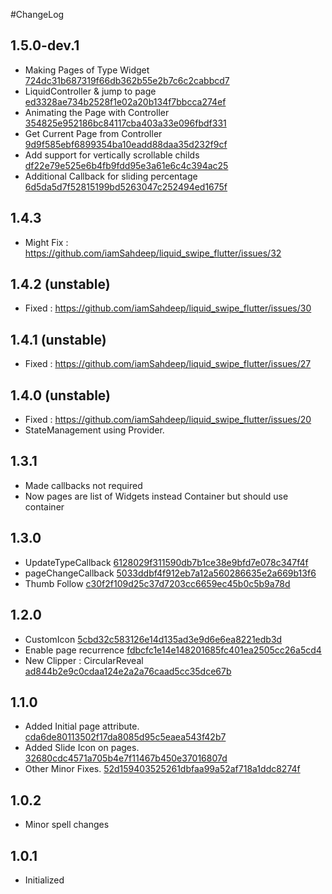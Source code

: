 #ChangeLog

## 1.5.0-dev.1
* Making Pages of Type Widget [724dc31b687319f66db362b55e2b7c6c2cabbcd7](https://github.com/iamSahdeep/liquid_swipe_flutter/commit/724dc31b687319f66db362b55e2b7c6c2cabbcd7)
* LiquidController & jump to page
  [ed3328ae734b2528f1e02a20b134f7bbcca274ef](https://github.com/iamSahdeep/liquid_swipe_flutter/commit/ed3328ae734b2528f1e02a20b134f7bbcca274ef)
* Animating the Page with Controller
  [354825e952186bc84117cba403a33e096fbdf331](https://github.com/iamSahdeep/liquid_swipe_flutter/commit/354825e952186bc84117cba403a33e096fbdf331)
* Get Current Page from Controller [9d9f585ebf6899354ba10eadd88daa35d232f9cf](https://github.com/iamSahdeep/liquid_swipe_flutter/commit/9d9f585ebf6899354ba10eadd88daa35d232f9cf)
* Add support for vertically scrollable childs
  [df22e79e525e6b4fb9fdd95e3a61e6c4c394ac25](https://github.com/iamSahdeep/liquid_swipe_flutter/commit/df22e79e525e6b4fb9fdd95e3a61e6c4c394ac25)
* Additional Callback for sliding percentage
  [6d5da5d7f52815199bd5263047c252494ed1675f](https://github.com/iamSahdeep/liquid_swipe_flutter/commit/6d5da5d7f52815199bd5263047c252494ed1675f)

## 1.4.3
* Might Fix : https://github.com/iamSahdeep/liquid_swipe_flutter/issues/32

## 1.4.2 (unstable)
* Fixed : https://github.com/iamSahdeep/liquid_swipe_flutter/issues/30

## 1.4.1 (unstable)
* Fixed : https://github.com/iamSahdeep/liquid_swipe_flutter/issues/27

## 1.4.0 (unstable)
* Fixed : https://github.com/iamSahdeep/liquid_swipe_flutter/issues/20
* StateManagement using Provider.


## 1.3.1
* Made callbacks not required
* Now pages are list of Widgets instead Container but should use container

## 1.3.0
* UpdateTypeCallback [6128029f311590db7b1ce38e9bfd7e078c347f4f](https://github.com/iamSahdeep/liquid_swipe_flutter/commit/6128029f311590db7b1ce38e9bfd7e078c347f4f)
* pageChangeCallback 
  [5033ddbf4f912eb7a12a560286635e2a669b13f6](https://github.com/iamSahdeep/liquid_swipe_flutter/commit/5033ddbf4f912eb7a12a560286635e2a669b13f6)
* Thumb Follow
  [c30f2f109d25c37d7203cc6659ec45b0c5b9a78d](https://github.com/iamSahdeep/liquid_swipe_flutter/commit/c30f2f109d25c37d7203cc6659ec45b0c5b9a78d)

## 1.2.0
* CustomIcon
  [5cbd32c583126e14d135ad3e9d6e6ea8221edb3d](https://github.com/iamSahdeep/liquid_swipe_flutter/commit/5cbd32c583126e14d135ad3e9d6e6ea8221edb3d)
* Enable page recurrence [fdbcfc1e14e148201685fc401ea2505cc26a5cd4](https://github.com/iamSahdeep/liquid_swipe_flutter/commit/fdbcfc1e14e148201685fc401ea2505cc26a5cd4)
* New Clipper : CircularReveal [ad844b2e9c0cdaa124e2a2a76caad5cc35dce67b](https://github.com/iamSahdeep/liquid_swipe_flutter/commit/ad844b2e9c0cdaa124e2a2a76caad5cc35dce67b)


## 1.1.0
* Added Initial page attribute. [cda6de80113502f17da8085d95c5eaea543f42b7](https://github.com/iamSahdeep/liquid_swipe_flutter/commit/cda6de80113502f17da8085d95c5eaea543f42b7)
* Added Slide Icon on pages. [32680cdc4571a705b4e7f11467b450e37016807d](https://github.com/iamSahdeep/liquid_swipe_flutter/commit/32680cdc4571a705b4e7f11467b450e37016807d)
* Other Minor Fixes. [52d159403525261dbfaa99a52af718a1ddc8274f](https://github.com/iamSahdeep/liquid_swipe_flutter/commit/52d159403525261dbfaa99a52af718a1ddc8274f) 

## 1.0.2

* Minor spell changes

## 1.0.1

* Initialized

